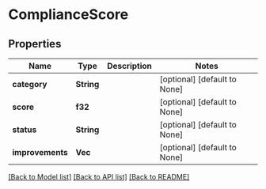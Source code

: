 # ComplianceScore

## Properties
Name | Type | Description | Notes
------------ | ------------- | ------------- | -------------
**category** | **String** |  | [optional] [default to None]
**score** | **f32** |  | [optional] [default to None]
**status** | **String** |  | [optional] [default to None]
**improvements** | **Vec<String>** |  | [optional] [default to None]

[[Back to Model list]](../README.md#documentation-for-models) [[Back to API list]](../README.md#documentation-for-api-endpoints) [[Back to README]](../README.md)


